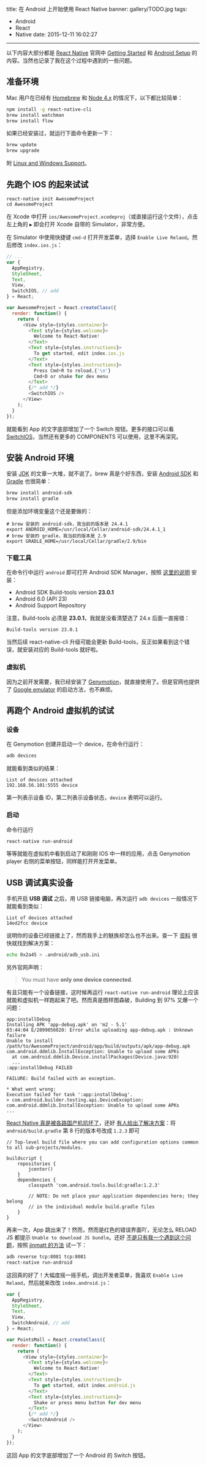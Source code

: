 title: 在 Android 上开始使用 React Native
banner: gallery/TODO.jpg
tags:
  - Android
  - React
  - Native
date: 2015-12-11 16:02:27
---


以下内容大部分都是 [React Native](http://facebook.github.io/react-native/) 官网中 [Getting Started](http://facebook.github.io/react-native/docs/getting-started.html) 和 [Android Setup](http://facebook.github.io/react-native/docs/android-setup.html) 的内容。当然也记录了我在这个过程中遇到的一些问题。

<!-- more -->

## 准备环境

Mac 用户在已经有 [Homebrew](http://brew.sh/) 和 [Node 4.x](https://nodejs.org/) 的情况下，以下都比较简单：

```sh
npm install -g react-native-cli
brew install watchman
brew install flow
```

如果已经安装过，就运行下面命令更新一下：

```sh
brew update
brew upgrade
```

附 [Linux and Windows Support](http://facebook.github.io/react-native/docs/linux-windows-support.html)。

## 先跑个 IOS 的起来试试

```
react-native init AwesomeProject
cd AwesomeProject
```

在 Xcode 中打开 `ios/AwesomeProject.xcodeproj`（或直接运行这个文件），点击左上角的 `▶` 即会打开 Xcode 自带的 Simulator，非常方便。

在 Simulator 中使用快捷键 `cmd-d` 打开开发菜单，选择 `Enable Live Relaod`。然后修改 `index.ios.js`：

```javascript
// ...
var {
  AppRegistry,
  StyleSheet,
  Text,
  View,
  SwitchIOS, // add
} = React;

var AwesomeProject = React.createClass({
  render: function() {
    return (
      <View style={styles.container}>
        <Text style={styles.welcome}>
          Welcome to React-Native!
        </Text>
        <Text style={styles.instructions}>
          To get started, edit index.ios.js
        </Text>
        <Text style={styles.instructions}>
          Press Cmd+R to reload,{'\n'}
          Cmd+D or shake for dev menu
        </Text>
        {/* add */}
        <SwitchIOS />
      </View>
    );
  }
});
```

就能看到 App 的文字底部增加了一个 Switch 按钮。更多的接口可以看 [SwitchIOS](http://facebook.github.io/react-native/docs/switchios.html)，当然还有更多的 COMPONENTS 可以使用，这里不再深究。

## 安装 Android 环境

安装 [JDK](http://www.oracle.com/technetwork/java/javase/downloads/jdk8-downloads-2133151.html) 的文章一大堆，就不说了。brew 真是个好东西，安装 [Android SDK](https://developer.android.com/sdk/installing/index.html) 和 [Gradle](https://docs.gradle.org/current/userguide/installation.html) 也很简单：

```sh
brew install android-sdk
brew install gradle
```

但是添加环境变量这个还是要做的：

```
# brew 安装的 android-sdk，我当前的版本是 24.4.1
export ANDROID_HOME=/usr/local/Cellar/android-sdk/24.4.1_1
# brew 安装的 gradle，我当前的版本是 2.9
export GRADLE_HOME=/usr/local/Cellar/gradle/2.9/bin
```

### 下载工具

在命令行中运行 `android` 即可打开 Android SDK Manager，按照 [这里的说明](http://facebook.github.io/react-native/docs/android-setup.html#configure-your-sdk) 安装：

- Android SDK Build-tools version __23.0.1__
- Android 6.0 (API 23)
- Android Support Repository

注意，Build-tools 必须是 __23.0.1__，我就是没看清楚选了 24.x 后面一直报错：

```
Build-tools version 23.0.1
```

当然后续 react-native-cli 升级可能会更新 Build-tools，反正如果看到这个错误，就安装对应的 Build-tools 就好啦。

### 虚拟机

因为之前开发需要，我已经安装了 [Genymotion](https://www.genymotion.com/)，就直接使用了。但是官网也提供了 [Google emulator](http://facebook.github.io/react-native/docs/android-setup.html#alternative-create-a-stock-google-emulator) 的启动方法，也不麻烦。


## 再跑个 Android 虚拟机的试试

### 设备

在 Genymotion 创建并启动一个 device，在命令行运行：

```sh
adb devices
```

就能看到类似的结果：

```
List of devices attached
192.168.56.101:5555 device
```

第一列表示设备 ID，第二列表示设备状态，`device` 表明可以运行。

### 启动

命令行运行

```sh
react-native run-android
```

等等就能在虚拟机中看到启动了和刚刚 IOS 中一样的应用，点击 Genymotion player 右侧的菜单按钮，同样能打开开发菜单。


## USB 调试真实设备

手机开启 __USB 调试__ 之后，用 USB 链接电脑，再次运行 `adb devices` 一般情况下就能看到类似：

```
List of devices attached
14ed2fcc device
```

说明你的设备已经链接上了，然而我手上的魅族却怎么也不出来。查一下 [资料](http://bbs.flyme.cn/thread-18159-1-1.html) 很快就找到解决方案：

```sh
echo 0x2a45 > .android/adb_usb.ini
```

另外官网声明：

> You must have __only one device connected__.

有且只能有一个设备链接，这时候再运行 `react-native run-android` 理论上应该就能和虚拟机一样跑起来了吧。然而真是图样图森破，Building 到 97% 又爆一个问题：

```
app:installDebug
Installing APK 'app-debug.apk' on 'm2 - 5.1'
03:44:04 E/2099056020: Error while uploading app-debug.apk : Unknown failure
Unable to install /path/to/AwesomeProject/android/app/build/outputs/apk/app-debug.apk
com.android.ddmlib.InstallException: Unable to upload some APKs
  at com.android.ddmlib.Device.installPackages(Device.java:920)
  ...
:app:installDebug FAILED

FAILURE: Build failed with an exception.

* What went wrong:
Execution failed for task ':app:installDebug'.
> com.android.builder.testing.api.DeviceException: com.android.ddmlib.InstallException: Unable to upload some APKs
...
```

[React Native 真是被各路国产机坑坏了](https://github.com/facebook/react-native/issues/2720)，还好 [有人给出了解决方案](https://github.com/facebook/react-native/issues/2720#issuecomment-153648404)：将 `android/build.gradle` 第 8 行的版本号改成 `1.2.3` 即可

```
// Top-level build file where you can add configuration options common to all sub-projects/modules.

buildscript {
    repositories {
        jcenter()
    }
    dependencies {
        classpath 'com.android.tools.build:gradle:1.2.3'

        // NOTE: Do not place your application dependencies here; they belong
        // in the individual module build.gradle files
    }
}
```

再来一次，App 跳出来了！然而，然而是红色的错误界面吖，无论怎么 RELOAD JS 都提示 `Unable to download JS bundle`。还好 [不是只有我一个遇到这个问题](https://github.com/facebook/react-native/issues/3130)，按照 [jinmatt 的方法](https://github.com/facebook/react-native/issues/3130#issuecomment-145235797) 试一下：

```sh
adb reverse tcp:8081 tcp:8081
react-native run-android
```

这回真的好了！大幅度摇一摇手机，调出开发者菜单，我喜欢 `Enable Live Relaod`，然后就来改改 `index.android.js`：

```js
var {
  AppRegistry,
  StyleSheet,
  Text,
  View,
  SwitchAndroid, // add
} = React;

var PointsMall = React.createClass({
  render: function() {
    return (
      <View style={styles.container}>
        <Text style={styles.welcome}>
          Welcome to React-Native!
        </Text>
        <Text style={styles.instructions}>
          To get started, edit index.android.js
        </Text>
        <Text style={styles.instructions}>
          Shake or press menu button for dev menu
        </Text>
        {/* add */}
        <SwitchAndroid />
      </View>
    );
  }
});
```

这回 App 的文字底部增加了一个 Android 的 Switch 按钮。
